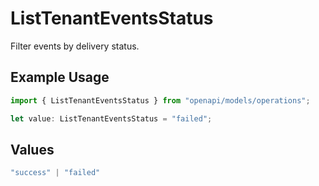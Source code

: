 # ListTenantEventsStatus

Filter events by delivery status.

## Example Usage

```typescript
import { ListTenantEventsStatus } from "openapi/models/operations";

let value: ListTenantEventsStatus = "failed";
```

## Values

```typescript
"success" | "failed"
```
